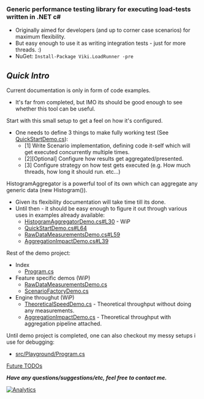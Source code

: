 ### Generic performance testing library for executing load-tests written in .NET c# ###
* Originally aimed for developers (and up to corner case scenarios) for maximum flexibility.
* But easy enough to use it as writing integration tests - just for more threads. :)
* NuGet: `Install-Package Viki.LoadRunner -pre`


## *Quick Intro*
Current documentation is only in form of code examples. 
* It's far from completed, but IMO its should be good enough to see whether this tool can be useful.

Start with this small setup to get a feel on how it's configured.
* One needs to define 3 things to make fully working test (See [QuickStartDemo.cs](/demo/Guides/QuickStart/QuickStartDemo.cs)):
  - [1] Write Scenario implementation, defining code it-self which will get executed concurrently multiple times.
  - [2][Optional] Configure how results get aggregated/presented.
  - [3] Configure strategy on how test gets executed (e.g. How much threads, how long it should run. etc...)

HistogramAggregator is a powerful tool of its own which can aggregate any generic data (new Histogram<T>()).
 * Given its flexibility documentation will take time till its done.
 * Until then - it should be easy enough to figure it out through various uses in examples already available:
   - [HistogramAggregatorDemo.cs#L30](/demo/Guides/Aggregation/HistogramAggregatorDemo.cs#L30) - WiP
   - [QuickStartDemo.cs#L64](/demo/Guides/QuickStart/QuickStartDemo.cs#L64)
   - [RawDataMeasurementsDemo.cs#L59](/demo/Guides/Aggregation/RawDataMeasurementsDemo.cs#L59)
   - [AggregationImpactDemo.cs#L39](/demo/Theoretical/AggregationImpactDemo.cs#L39)

Rest of the demo project:
 * Index
   - [Program.cs](/demo/Program.cs)
 * Feature specific demos (WiP)
   - [RawDataMeasurementsDemo.cs](/demo/Guides/Aggregation/RawDataMeasurementsDemo.cs)
   - [ScenarioFactoryDemo.cs](/demo/Guides/StrategyBuilderFeatures/ScenarioFactoryDemo.cs)
 * Engine throughut (WiP)
   - [TheoreticalSpeedDemo.cs](demo/Theoretical/TheoreticalSpeedDemo.cs) - Theoretical throughput without doing any measurements.
   - [AggregationImpactDemo.cs](demo/Theoretical/AggregationImpactDemo.cs) - Theoretical throughput with aggregation pipeline attached.
  
Until demo project is completed, one can also checkout my messy setups i use for debugging:
 * [src/Playground/Program.cs](/src/Viki.LoadRunner.Playground/Program.cs)
  
[Future TODOs](../../wiki/TODOs)

***Have any questions/suggestions/etc, feel free to contact me.***

[![Analytics](https://ga-beacon.appspot.com/UA-71045586-1/LoadRunner/readme?pixel)](https://github.com/Vycka/LoadRunner)
